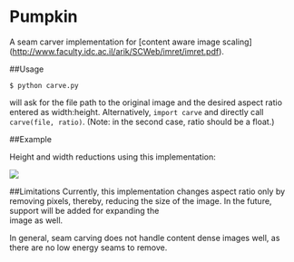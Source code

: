 Pumpkin
====

A seam carver implementation for [content aware image scaling] (http://www.faculty.idc.ac.il/arik/SCWeb/imret/imret.pdf).

##Usage

    $ python carve.py

will ask for the file path to the original image and the desired aspect ratio entered as width:height. 
Alternatively, `import carve` and directly call `carve(file, ratio)`. (Note: in the second case, ratio should be a float.)

##Example

Height and width reductions using this implementation:

<img src='http://betsy-cannon.com/images/seam_carving.jpg'/>


##Limitations
Currently, this implementation changes aspect ratio only by removing pixels, thereby, 
reducing the size of the image. In the future, support will be added for expanding the  
image as well.

In general, seam carving does not handle content dense images well, as there are no low energy seams to remove.